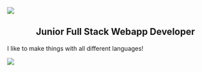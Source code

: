<img src="https://capsule-render.vercel.app/api?type=waving&color=gradient&height=250&text=ETHAN.md&animation=scaleIn" />

<h2 style="text-align: center;">Junior Full Stack Webapp Developer</h2>

I like to make things with all different languages!

<img src="https://capsule-render.vercel.app/api?type=waving&color=gradient&height=250&section=footer" />

